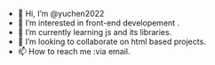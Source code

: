 - 👋 Hi, I’m @yuchen2022
- 👀 I’m interested in front-end developement .
- 🌱 I’m currently learning js and its libraries.
- 💞️ I’m looking to collaborate on html based projects.
- 📫 How to reach me :via email.

<!---
yuchen2022/yuchen2022 is a ✨ special ✨ repository because its `README.md` (this file) appears on your GitHub profile.
You can click the Preview link to take a look at your changes.
--->
